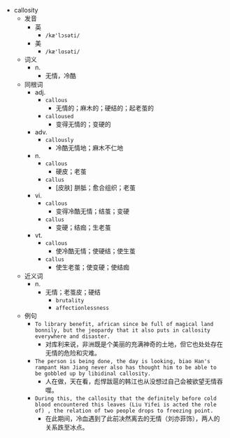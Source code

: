 - callosity
  - 发音
    - 英
      - `/kæ'lɔsəti/`
    - 美
      - `/kæ'lɑsəti/`
  - 词义
    - n.
      - 无情，冷酷
  - 同根词
    - adj.
      - `callous`
        - 无情的；麻木的；硬结的；起老茧的
      - `calloused`
        - 变得无情的；变硬的
    - adv.
      - `callously`
        - 冷酷无情地；麻木不仁地
    - n.
      - `callous`
        - 硬皮；老茧
      - `callus`
        - [皮肤] 胼胝；愈合组织；老茧
    - vi.
      - `callous`
        - 变得冷酷无情；结茧；变硬
      - `callus`
        - 变硬；结痂；生老茧
    - vt.
      - `callous`
        - 使冷酷无情；使硬结；使生茧
      - `callus`
        - 使生老茧；使变硬；使结痂
  - 近义词
    - n.
      - 无情；老茧皮；硬结
        - `brutality`
        - `affectionlessness`
  - 例句
    - `To library benefit, african since be full of magical land bonnily, but the jeopardy that it also puts in callosity everywhere and disaster.`
      - 对库利来说，非洲既是个美丽的充满神奇的土地，但它也处处存在无情的危险和灾难。
    - `The person is being done, the day is looking, biao Han's rampant Han Jiang never also has thought him to be able to be gobbled up by libidinal callosity.`
      - 人在做，天在看，彪悍跋扈的韩江也从没想过自己会被欲望无情吞噬。
    - `During this, the callosity that the definitely before cold blood encountered this leaves (Liu Yifei is acted the role of) , the relation of two people drops to freezing point.`
      - 在此期间，冷血遇到了此前决然离去的无情（刘亦菲饰），两人的关系跌至冰点。


